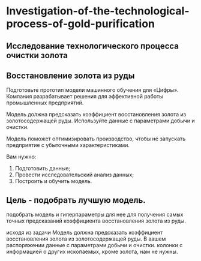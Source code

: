 # Investigation-of-the-technological-process-of-gold-purification
## Исследование технологического процесса очистки золота
## Восстановление золота из руды
Подготовьте прототип модели машинного обучения для «Цифры». Компания разрабатывает решения для эффективной работы промышленных предприятий.

Модель должна предсказать коэффициент восстановления золота из золотосодержащей руды. Используйте данные с параметрами добычи и очистки.

Модель поможет оптимизировать производство, чтобы не запускать предприятие с убыточными характеристиками.

Вам нужно:

1. Подготовить данные;
2. Провести исследовательский анализ данных;
3. Построить и обучить модель.

## Цель - подобрать лучшую модель.
подобрать модель и гиперпараметры для нее для получения самых точных предсказаний коэффициента восстановления золота из руды.

исходя из задачи Модель должна предсказать коэффициент восстановления золота из золотосодержащей руды.
В вашем распоряжении данные с параметрами добычи и очистки. колонки с информацией о других ископаемых, кроме золота, нам не нужны.

